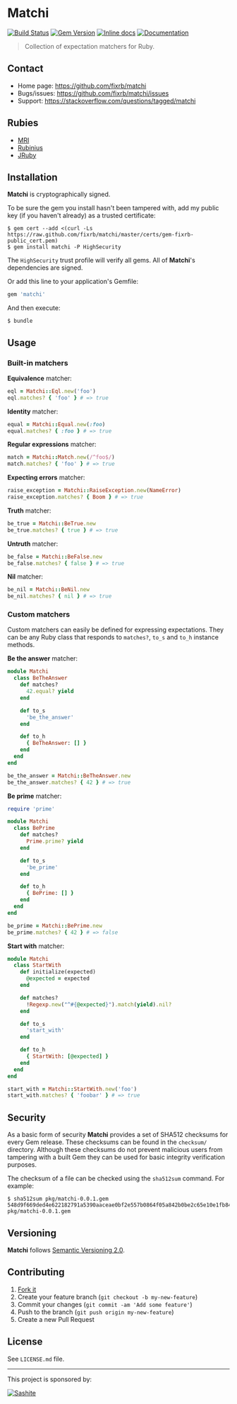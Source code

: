 # Matchi

[![Build Status](https://travis-ci.org/fixrb/matchi.svg?branch=master)][travis]
[![Gem Version](https://badge.fury.io/rb/matchi.svg)][gem]
[![Inline docs](http://inch-ci.org/github/fixrb/matchi.svg?branch=master)][inchpages]
[![Documentation](http://img.shields.io/:yard-docs-38c800.svg)][rubydoc]

> Collection of expectation matchers for Ruby.

## Contact

* Home page: https://github.com/fixrb/matchi
* Bugs/issues: https://github.com/fixrb/matchi/issues
* Support: https://stackoverflow.com/questions/tagged/matchi

## Rubies

* [MRI](https://www.ruby-lang.org/)
* [Rubinius](http://rubini.us/)
* [JRuby](http://jruby.org/)

## Installation

__Matchi__ is cryptographically signed.

To be sure the gem you install hasn't been tampered with, add my public key
(if you haven't already) as a trusted certificate:

    $ gem cert --add <(curl -Ls https://raw.github.com/fixrb/matchi/master/certs/gem-fixrb-public_cert.pem)
    $ gem install matchi -P HighSecurity

The `HighSecurity` trust profile will verify all gems.  All of __Matchi__'s
dependencies are signed.

Or add this line to your application's Gemfile:

```ruby
gem 'matchi'
```

And then execute:

    $ bundle

## Usage

### Built-in matchers

**Equivalence** matcher:

```ruby
eql = Matchi::Eql.new('foo')
eql.matches? { 'foo' } # => true
```

**Identity** matcher:

```ruby
equal = Matchi::Equal.new(:foo)
equal.matches? { :foo } # => true
```

**Regular expressions** matcher:

```ruby
match = Matchi::Match.new(/^foo$/)
match.matches? { 'foo' } # => true
```

**Expecting errors** matcher:

```ruby
raise_exception = Matchi::RaiseException.new(NameError)
raise_exception.matches? { Boom } # => true
```

**Truth** matcher:

```ruby
be_true = Matchi::BeTrue.new
be_true.matches? { true } # => true
```

**Untruth** matcher:

```ruby
be_false = Matchi::BeFalse.new
be_false.matches? { false } # => true
```

**Nil** matcher:

```ruby
be_nil = Matchi::BeNil.new
be_nil.matches? { nil } # => true
```

### Custom matchers

Custom matchers can easily be defined for expressing expectations.  They can be any Ruby class that responds to `matches?`, `to_s` and `to_h` instance methods.

**Be the answer** matcher:

```ruby
module Matchi
  class BeTheAnswer
    def matches?
      42.equal? yield
    end

    def to_s
      'be_the_answer'
    end

    def to_h
      { BeTheAnswer: [] }
    end
  end
end

be_the_answer = Matchi::BeTheAnswer.new
be_the_answer.matches? { 42 } # => true
```

**Be prime** matcher:

```ruby
require 'prime'

module Matchi
  class BePrime
    def matches?
      Prime.prime? yield
    end

    def to_s
      'be_prime'
    end

    def to_h
      { BePrime: [] }
    end
  end
end

be_prime = Matchi::BePrime.new
be_prime.matches? { 42 } # => false
```

**Start with** matcher:

```ruby
module Matchi
  class StartWith
    def initialize(expected)
      @expected = expected
    end

    def matches?
      !Regexp.new("^#{@expected}").match(yield).nil?
    end

    def to_s
      'start_with'
    end

    def to_h
      { StartWith: [@expected] }
    end
  end
end

start_with = Matchi::StartWith.new('foo')
start_with.matches? { 'foobar' } # => true
```

## Security

As a basic form of security __Matchi__ provides a set of SHA512 checksums for
every Gem release.  These checksums can be found in the `checksum/` directory.
Although these checksums do not prevent malicious users from tampering with a
built Gem they can be used for basic integrity verification purposes.

The checksum of a file can be checked using the `sha512sum` command.  For
example:

    $ sha512sum pkg/matchi-0.0.1.gem
    548d9f669ded4e622182791a5390aaceae0bf2e557b0864f05a842b0be2c65e10e1fb8499f49a3b9efd0e8eaeb691351b1c670d6316ce49965a99683b1071389  pkg/matchi-0.0.1.gem

## Versioning

__Matchi__ follows [Semantic Versioning 2.0](http://semver.org/).

## Contributing

1. [Fork it](https://github.com/fixrb/matchi/fork)
2. Create your feature branch (`git checkout -b my-new-feature`)
3. Commit your changes (`git commit -am 'Add some feature'`)
4. Push to the branch (`git push origin my-new-feature`)
5. Create a new Pull Request

## License

See `LICENSE.md` file.

[gem]: https://rubygems.org/gems/matchi
[travis]: https://travis-ci.org/fixrb/matchi
[inchpages]: http://inch-ci.org/github/fixrb/matchi/
[rubydoc]: http://rubydoc.info/gems/matchi/frames

***

This project is sponsored by:

[![Sashite](http://www.sashite.com/assets/img/sashite.png)](http://www.sashite.com/)
